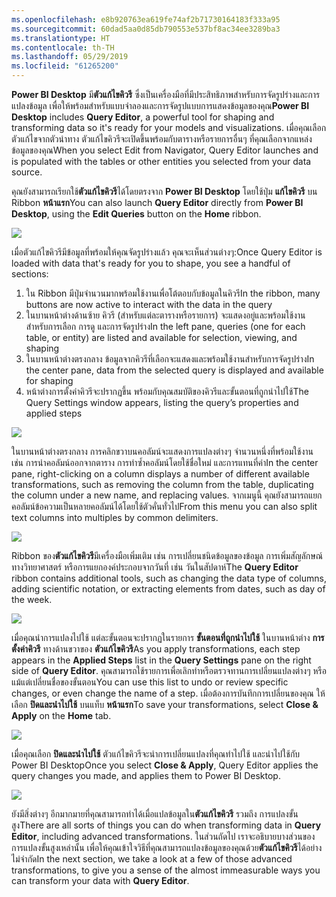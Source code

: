 ```yaml
---
ms.openlocfilehash: e8b920763ea619fe74af2b71730164183f333a95
ms.sourcegitcommit: 60dad5aa0d85db790553e537bf8ac34ee3289ba3
ms.translationtype: HT
ms.contentlocale: th-TH
ms.lasthandoff: 05/29/2019
ms.locfileid: "61265200"
---
```

<span data-ttu-id="e19ca-101">**Power BI Desktop** มี**ตัวแก้ไขคิวรี** ซึ่งเป็นเครื่องมือที่มีประสิทธิภาพสำหรับการจัดรูปร่างและการแปลงข้อมูล เพื่อให้พร้อมสำหรับแบบจำลองและการจัดรูปแบบการแสดงข้อมูลของคุณ</span><span class="sxs-lookup"><span data-stu-id="e19ca-101">**Power BI Desktop** includes **Query Editor**, a powerful tool for shaping and transforming data so it's ready for your models and visualizations.</span></span> <span data-ttu-id="e19ca-102">เมื่อคุณเลือกตัวแก้ไขจากตัวนำทาง ตัวแก้ไขคิวรีจะเปิดขึ้นพร้อมกับตารางหรือรายการอื่นๆ ที่คุณเลือกจากแหล่งข้อมูลของคุณ</span><span class="sxs-lookup"><span data-stu-id="e19ca-102">When you select Edit from Navigator, Query Editor launches and is populated with the tables or other entities you selected from your data source.</span></span>

<span data-ttu-id="e19ca-103">คุณยังสามารถเรียกใช้**ตัวแก้ไขคิวรี**ได้โดยตรงจาก **Power BI Desktop** โดยใช้ปุ่ม **แก้ไขคิวรี** บน Ribbon **หน้าแรก**</span><span class="sxs-lookup"><span data-stu-id="e19ca-103">You can also launch **Query Editor** directly from **Power BI Desktop**, using the **Edit Queries** button on the **Home** ribbon.</span></span>

![](media/1-3-clean-and-transform-data-with-query-editor/1-3_1.png)

<span data-ttu-id="e19ca-104">เมื่อตัวแก้ไขคิวรีมีข้อมูลที่พร้อมให้คุณจัดรูปร่างแล้ว คุณจะเห็นส่วนต่างๆ:</span><span class="sxs-lookup"><span data-stu-id="e19ca-104">Once Query Editor is loaded with data that's ready for you to shape, you see a handful of sections:</span></span>

1. <span data-ttu-id="e19ca-105">ใน Ribbon มีปุ่มจำนวนมากพร้อมใช้งานเพื่อโต้ตอบกับข้อมูลในคิวรี</span><span class="sxs-lookup"><span data-stu-id="e19ca-105">In the ribbon, many buttons are now active to interact with the data in the query</span></span>
2. <span data-ttu-id="e19ca-106">ในบานหน้าต่างด้านซ้าย คิวรี (สำหรับแต่ละตารางหรือรายการ) จะแสดงอยู่และพร้อมใช้งานสำหรับการเลือก การดู และการจัดรูปร่าง</span><span class="sxs-lookup"><span data-stu-id="e19ca-106">In the left pane, queries (one for each table, or entity) are listed and available for selection, viewing, and shaping</span></span>
3. <span data-ttu-id="e19ca-107">ในบานหน้าต่างตรงกลาง ข้อมูลจากคิวรีที่เลือกจะแสดงและพร้อมใช้งานสำหรับการจัดรูปร่าง</span><span class="sxs-lookup"><span data-stu-id="e19ca-107">In the center pane, data from the selected query is displayed and available for shaping</span></span>
4. <span data-ttu-id="e19ca-108">หน้าต่างการตั้งค่าคิวรีจะปรากฏขึ้น พร้อมกับคุณสมบัติของคิวรีและขั้นตอนที่ถูกนำไปใช้</span><span class="sxs-lookup"><span data-stu-id="e19ca-108">The Query Settings window appears, listing the query’s properties and applied steps</span></span>

![](media/1-3-clean-and-transform-data-with-query-editor/1-3_2.png)

<span data-ttu-id="e19ca-109">ในบานหน้าต่างตรงกลาง การคลิกขวาบนคอลัมน์จะแสดงการแปลงต่างๆ จำนวนหนึ่งที่พร้อมใช้งาน เช่น การนำคอลัมน์ออกจากตาราง การทำซ้ำคอลัมน์โดยใช้ชื่อใหม่ และการแทนที่ค่า</span><span class="sxs-lookup"><span data-stu-id="e19ca-109">In the center pane, right-clicking on a column displays a number of different available transformations, such as removing the column from the table, duplicating the column under a new name, and replacing values.</span></span> <span data-ttu-id="e19ca-110">จากเมนูนี้ คุณยังสามารถแยกคอลัมน์ข้อความเป็นหลายคอลัมน์ได้โดยใช้ตัวคั่นทั่วไป</span><span class="sxs-lookup"><span data-stu-id="e19ca-110">From this menu you can also split text columns into multiples by common delimiters.</span></span>

![](media/1-3-clean-and-transform-data-with-query-editor/1-3_3.png)

<span data-ttu-id="e19ca-111">Ribbon ของ**ตัวแก้ไขคิวรี**มีเครื่องมือเพิ่มเติม เช่น การเปลี่ยนชนิดข้อมูลของข้อมูล การเพิ่มสัญลักษณ์ทางวิทยาศาสตร์ หรือการแยกองค์ประกอบจากวันที่ เช่น วันในสัปดาห์</span><span class="sxs-lookup"><span data-stu-id="e19ca-111">The **Query Editor** ribbon contains additional tools, such as changing the data type of columns, adding scientific notation, or extracting elements from dates, such as day of the week.</span></span>

![](media/1-3-clean-and-transform-data-with-query-editor/1-3_4.png)

<span data-ttu-id="e19ca-112">เมื่อคุณนำการแปลงไปใช้ แต่ละขั้นตอนจะปรากฏในรายการ **ขั้นตอนที่ถูกนำไปใช้** ในบานหน้าต่าง **การตั้งค่าคิวรี** ทางด้านขวาของ **ตัวแก้ไขคิวรี**</span><span class="sxs-lookup"><span data-stu-id="e19ca-112">As you apply transformations, each step appears in the **Applied Steps** list in the **Query Settings** pane on the right side of **Query Editor**.</span></span> <span data-ttu-id="e19ca-113">คุณสามารถใช้รายการเพื่อเลิกทำหรือตรวจทานการเปลี่ยนแปลงต่างๆ หรือแม้แต่เปลี่ยนชื่อของขั้นตอน</span><span class="sxs-lookup"><span data-stu-id="e19ca-113">You can use this list to undo or review specific changes, or even change the name of a step.</span></span> <span data-ttu-id="e19ca-114">เมื่อต้องการบันทึกการเปลี่ยนของคุณ ให้เลือก **ปิดและนำไปใช้** บนแท็บ **หน้าแรก**</span><span class="sxs-lookup"><span data-stu-id="e19ca-114">To save your transformations, select **Close & Apply** on the **Home** tab.</span></span>

![](media/1-3-clean-and-transform-data-with-query-editor/1-3_5.png)

<span data-ttu-id="e19ca-115">เมื่อคุณเลือก **ปิดและนำไปใช้** ตัวแก้ไขคิวรีจะนำการเปลี่ยนแปลงที่คุณทำไปใช้ และนำไปใช้กับ Power BI Desktop</span><span class="sxs-lookup"><span data-stu-id="e19ca-115">Once you select **Close & Apply**, Query Editor applies the query changes you made, and applies them to Power BI Desktop.</span></span>

![](media/1-3-clean-and-transform-data-with-query-editor/1-3_6.png)

<span data-ttu-id="e19ca-116">ยังมีสิ่งต่างๆ อีกมากมายที่คุณสามารถทำได้เมื่อแปลข้อมูลใน**ตัวแก้ไขคิวรี** รวมถึง การแปลงขั้นสูง</span><span class="sxs-lookup"><span data-stu-id="e19ca-116">There are all sorts of things you can do when transforming data in **Query Editor**, including advanced transformations.</span></span> <span data-ttu-id="e19ca-117">ในส่วนถัดไป เราจะอธิบายบางส่วนของการแปลงขั้นสูงเหล่านั้น เพื่อให้คุณเข้าใจวิธีที่คุณสามารถแปลงข้อมูลของคุณด้วย**ตัวแก้ไขคิวรี**ได้อย่างไม่จำกัด</span><span class="sxs-lookup"><span data-stu-id="e19ca-117">In the next section, we take a look at a few of those advanced transformations, to give you a sense of the almost immeasurable ways you can transform your data with **Query Editor**.</span></span>

